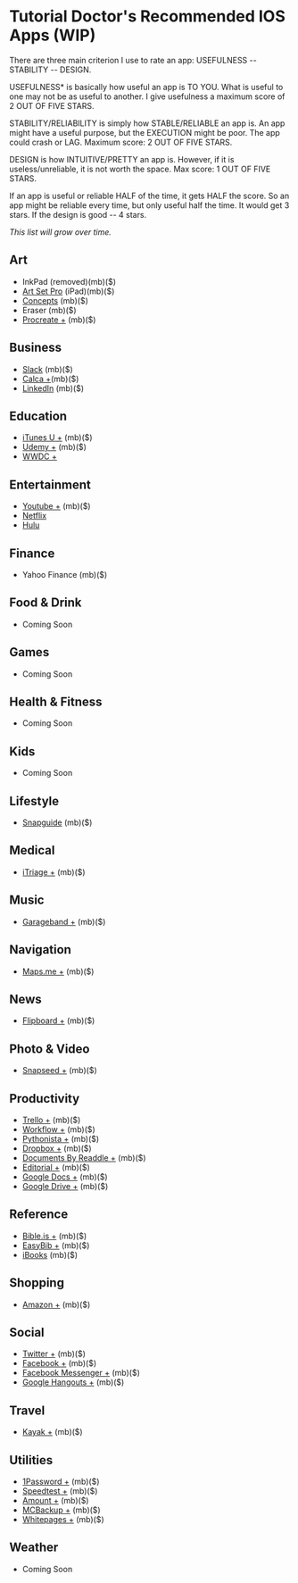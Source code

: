 # Tutorial Doctor's Recommended IOS Apps (WIP)

There are three main criterion I use to rate an app: USEFULNESS -- STABILITY -- DESIGN.

USEFULNESS* is basically how useful an app is TO YOU. What is useful to one may not be as useful to another. I give usefulness a maximum score of 2 OUT OF FIVE STARS.

STABILITY/RELIABILITY is simply how STABLE/RELIABLE an app is. An app might have a useful purpose, but the EXECUTION might be poor. The app could crash or LAG. Maximum score: 2 OUT OF FIVE STARS.

DESIGN is how INTUITIVE/PRETTY an app is. However, if it is useless/unreliable, it is not worth the space. Max score: 1 OUT OF FIVE STARS.

If an app is useful or reliable HALF of the time, it gets HALF the score. So an app might be reliable every time, but only useful half the time. It would get 3 stars. If the design is good -- 4 stars.

*This list will grow over time.*

## Art
- InkPad (removed)(mb)($)
- [Art Set Pro](https://itunes.apple.com/us/app/art-set-pro-edition/id728530673?mt=8) (iPad)(mb)($)
- [Concepts](https://itunes.apple.com/us/app/concepts-smarter-sketching/id560586497?mt=8) (mb)($)
- Eraser (mb)($)
- [Procreate +](https://itunes.apple.com/us/app/procreate-sketch-paint-create./id425073498?mt=8) (mb)($)

## Business
- [Slack](https://itunes.apple.com/us/app/slack-team-communication/id618783545?mt=8) (mb)($)
- [Calca +](https://itunes.apple.com/us/app/calca/id635757879?mt=8)(mb)($)
- [LinkedIn](https://itunes.apple.com/us/app/linkedin/id288429040?mt=8) (mb)($)


## Education

- [iTunes U +](https://itunes.apple.com/us/app/itunes-u/id490217893?mt=8) (mb)($)
- [Udemy +](https://itunes.apple.com/us/app/udemy-online-courses/id562413829?mt=8) (mb)($)
- [WWDC +](https://itunes.apple.com/us/app/wwdc/id640199958?mt=8)


## Entertainment
- [Youtube +](https://itunes.apple.com/us/app/youtube/id544007664?mt=8) (mb)($)
- [Netflix](https://itunes.apple.com/us/app/netflix/id363590051?mt=8)
- [Hulu](https://itunes.apple.com/us/app/hulu-watch-latest-episodes/id376510438?mt=8)


## Finance
- Yahoo Finance (mb)($)

## Food & Drink
- Coming Soon

## Games
- Coming Soon

## Health & Fitness
- Coming Soon

## Kids
- Coming Soon

## Lifestyle
- [Snapguide](https://itunes.apple.com/us/app/snapguide-how-tos-recipes/id421477397?mt=8) (mb)($)

## Medical
- [iTriage +](https://itunes.apple.com/us/app/itriage-health-doctor-symptoms/id304696939?mt=8) (mb)($)

## Music

- [Garageband +](https://itunes.apple.com/us/app/garageband/id408709785?mt=8) (mb)($)

## Navigation
- [Maps.me +](https://itunes.apple.com/us/app/maps.me-offline-map-navigation/id510623322?mt=8) (mb)($)

## News

- [Flipboard +](https://itunes.apple.com/us/app/flipboard-your-social-news/id358801284?mt=8) (mb)($)

## Photo & Video

- [Snapseed +](https://itunes.apple.com/us/app/snapseed/id439438619?mt=8) (mb)($)

## Productivity
- [Trello +](https://itunes.apple.com/us/app/trello/id461504587?mt=8) (mb)($)
- [Workflow +](https://itunes.apple.com/us/app/workflow-powerful-automation/id915249334?mt=8) (mb)($)
- [Pythonista +](https://itunes.apple.com/us/app/pythonista/id528579881?mt=8) (mb)($)
- [Dropbox +](https://itunes.apple.com/us/app/dropbox/id327630330?mt=8) (mb)($)
- [Documents By Readdle +](https://itunes.apple.com/us/app/documents-5-file-manager-pdf/id364901807?mt=8) (mb)($)
- [Editorial +](https://itunes.apple.com/us/app/editorial/id673907758?mt=8) (mb)($)
- [Google Docs +](https://itunes.apple.com/us/app/google-docs/id842842640?mt=8) (mb)($)
- [Google Drive +](https://itunes.apple.com/us/app/google-drive-free-online-storage/id507874739?mt=8) (mb)($)

## Reference
- [Bible.is +](https://itunes.apple.com/us/app/bible.is-dramatized-audio/id378075859?mt=8) (mb)($)
- [EasyBib +](https://itunes.apple.com/us/app/easybib-automatic-bibliography/id436768184?mt=8) (mb)($)
- [iBooks]() (mb)($)


## Shopping

- [Amazon +](https://itunes.apple.com/us/app/amazon-app-shop-scan-compare/id297606951?mt=8) (mb)($)


## Social

- [Twitter +](https://itunes.apple.com/us/app/twitter/id333903271?mt=8) (mb)($)
- [Facebook +](https://itunes.apple.com/us/app/facebook/id284882215?mt=8) (mb)($)
- [Facebook Messenger +](https://itunes.apple.com/us/app/messenger/id454638411?mt=8) (mb)($)
- [Google Hangouts +](https://itunes.apple.com/us/app/hangouts/id643496868?mt=8) (mb)($)

## Travel
- [Kayak +](https://itunes.apple.com/us/app/kayak-flights-hotels-cars/id305204535?mt=8) (mb)($)

## Utilities

- [1Password +](https://itunes.apple.com/us/app/1password-password-manager/id568903335?mt=8) (mb)($)
- [Speedtest +](https://itunes.apple.com/us/app/speedtest.net-speed-test/id300704847?mt=8) (mb)($)
- [Amount +](https://itunes.apple.com/us/app/amount-unit-currency-converter/id560750783?mt=8) (mb)($)
- [MCBackup +](https://itunes.apple.com/us/app/my-contacts-backup/id446784593?mt=8) (mb)($)
- [Whitepages +](https://itunes.apple.com/us/app/whitepages/id287734809?mt=8) (mb)($)

## Weather
- Coming Soon


